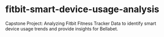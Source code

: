 # fitbit-smart-device-usage-analysis
Capstone Project: Analyzing Fitbit Fitness Tracker Data to identify smart device usage trends and provide insights for Bellabet. 

